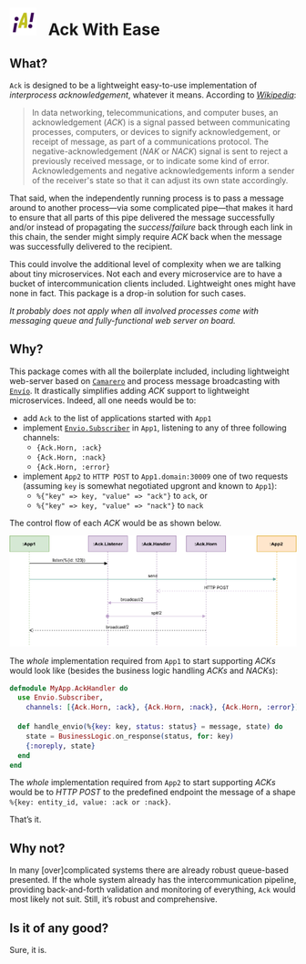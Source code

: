 # ![Ack Logo](https://raw.githubusercontent.com/am-kantox/ack/master/stuff/i/logo-48.png)   Ack With Ease

## What?

`Ack` is designed to be a lightweight easy-to-use implementation of _interprocess acknowledgement_, whatever it means. According to [_Wikipedia_](https://en.wikipedia.org/wiki/Acknowledgement_(data_networks)):

> In data networking, telecommunications, and computer buses, an acknowledgement (_ACK_) is a signal passed between communicating processes, computers, or devices to signify acknowledgement, or receipt of message, as part of a communications protocol. The negative-acknowledgement (_NAK_ or _NACK_) signal is sent to reject a previously received message, or to indicate some kind of error. Acknowledgements and negative acknowledgements inform a sender of the receiver's state so that it can adjust its own state accordingly.

That said, when the independently running process is to pass a message around to another process—via some complicated pipe—that makes it hard to ensure that all parts of this pipe delivered the message successfully and/or instead of propagating the _success_/_failure_ back through each link in this chain, the sender might simply require _ACK_ back when the message was successfully delivered to the recipient.

This could involve the additional level of complexity when we are talking about tiny microservices. Not each and every microservice are to have a bucket of intercommunication clients included. Lightweight ones might have none in fact. This package is a drop-in solution for such cases.

_It probably does not apply when all involved processes come with messaging queue and fully-functional web server on board._

## Why?

This package comes with all the boilerplate included, including lightweight web-server based on [`Camarero`](https://hexdocs.pm/camarero/camarero.html) and process message broadcasting with [`Envío`](https://hexdocs.pm/envio). It drastically simplifies adding _ACK_ support to lightweight microservices. Indeed, all one needs would be to:

- add `Ack` to the list of applications started with `App1`
- implement [`Envio.Subscriber`](https://hexdocs.pm/envio/Envio.Subscriber.html) in `App1`, listening to any of three following channels:
  - `{Ack.Horn, :ack}`
  - `{Ack.Horn, :nack}`
  - `{Ack.Horn, :error}`
- implement `App2` to `HTTP POST` to `App1.domain:30009` one of two requests (assuming `key` is somewhat negotiated upgront and known to `App1`):
  - `%{"key" => key, "value" => "ack"}` to `ack`, or
  - `%{"key" => key, "value" => "nack"}` to `nack`

The control flow of each _ACK_ would be as shown below.

![Ack Message Lifetime](https://raw.githubusercontent.com/am-kantox/ack/master/stuff/i/ack.png)

The _whole_ implementation required from `App1` to start supporting _ACKs_ would look like (besides the business logic handling _ACKs_ and _NACKs_):

```elixir
defmodule MyApp.AckHandler do
  use Envio.Subscriber,
    channels: [{Ack.Horn, :ack}, {Ack.Horn, :nack}, {Ack.Horn, :error}]

  def handle_envio(%{key: key, status: status} = message, state) do
    state = BusinessLogic.on_response(status, for: key)
    {:noreply, state}
  end
end
```

The _whole_ implementation required from `App2` to start supporting _ACKs_ would be to _HTTP POST_ to the predefined endpoint the message of a shape `%{key: entity_id, value: :ack or :nack}`.

That’s it.

## Why not?

In many [over]complicated systems there are already robust queue-based presented. If the whole system already has the intercommunication pipeline, providing back-and-forth validation and monitoring of everything, `Ack` would most likely not suit. Still, it’s robust and comprehensive.

## Is it of any good?

Sure, it is.
